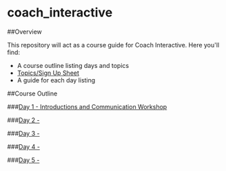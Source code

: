 # coach_interactive

##Overview

This repository will act as a course guide for Coach Interactive. 
Here you'll find:

+ A course outline listing days and topics
+ [Topics/Sign Up Sheet](https://docs.google.com/a/campinteractive.org/document/d/1peUfyjZzFybivN3OjjstwbhmTqDrRDD2qZ81e6jc0wc/edit?usp=sharing)
+ A guide for each day listing

##Course Outline

###[Day 1 - Introductions and Communication Workshop](day-01)

###[Day 2 - ](day-02)

###[Day 3 - ](day-03)

###[Day 4 - ](day-04)

###[Day 5 -  ](day-05)

